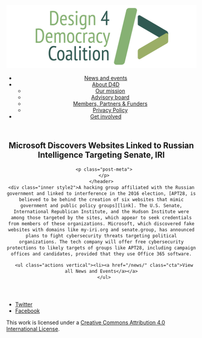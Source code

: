 <!DOCTYPE html>
<html lang="en_US"><head>
  <meta charset="utf-8">
  <meta http-equiv="X-UA-Compatible" content="IE=edge">
  <meta name="viewport" content="width=device-width, initial-scale=1">
  <link rel="apple-touch-icon" sizes="180x180" href="/assets/favicon/apple-touch-icon.png">
  <link rel="icon" type="image/png" sizes="32x32" href="/assets/favicon/favicon-32x32.png">
  <link rel="icon" type="image/png" sizes="16x16" href="/assets/favicon/favicon-16x16.png">
  <link rel="manifest" href="/site.webmanifest">
  <link rel="mask-icon" href="/assets/favicon/safari-pinned-tab.svg" color="#5bbad5">
  <meta name="msapplication-TileColor" content="#00aba9">
  <meta name="theme-color" content="#ffffff">

  
  <!-- Begin Jekyll SEO tag v2.4.0 -->
<title>Microsoft Discovers Websites Linked to Russian Intelligence Targeting Senate, IRI | D4D Coalition</title>
<meta name="generator" content="Jekyll v3.7.3" />
<meta property="og:title" content="Microsoft Discovers Websites Linked to Russian Intelligence Targeting Senate, IRI" />
<meta property="og:locale" content="en_US" />
<meta name="description" content="A hacking group affiliated with the Russian government and linked to interference in the 2016 election, APT28, is believed to be behind the creation of six websites that mimic government and public policy groups. The U.S. Senate, International Republican Institute, and the Hudson Institute were among those targeted by the sites, which appear to seek credentials from members of these organizations. Microsoft, which discovered fake websites with domains like my-iri.org and senate.group, has announced plans to fight cybersecurity threats targeting political organizations. The tech company will offer free cybersecurity protections to likely targets of groups like APT28, including campaign offices and candidates, provided that they use Office 365 software." />
<meta property="og:description" content="A hacking group affiliated with the Russian government and linked to interference in the 2016 election, APT28, is believed to be behind the creation of six websites that mimic government and public policy groups. The U.S. Senate, International Republican Institute, and the Hudson Institute were among those targeted by the sites, which appear to seek credentials from members of these organizations. Microsoft, which discovered fake websites with domains like my-iri.org and senate.group, has announced plans to fight cybersecurity threats targeting political organizations. The tech company will offer free cybersecurity protections to likely targets of groups like APT28, including campaign offices and candidates, provided that they use Office 365 software." />
<link rel="canonical" href="https://d4dcoalition.org/news/Microsoft-Discovers-Websites-Linked-to-Russian-Intelligence-Targeting-Senate-IRI.html" />
<meta property="og:url" content="https://d4dcoalition.org/news/Microsoft-Discovers-Websites-Linked-to-Russian-Intelligence-Targeting-Senate-IRI.html" />
<meta property="og:site_name" content="D4D Coalition" />
<meta property="og:type" content="article" />
<meta property="article:published_time" content="2018-08-21T00:00:00+01:00" />
<meta name="twitter:card" content="summary" />
<meta name="twitter:site" content="@design4dem" />
<meta name="google-site-verification" content="" />
<script type="application/ld+json">
{"description":"A hacking group affiliated with the Russian government and linked to interference in the 2016 election, APT28, is believed to be behind the creation of six websites that mimic government and public policy groups. The U.S. Senate, International Republican Institute, and the Hudson Institute were among those targeted by the sites, which appear to seek credentials from members of these organizations. Microsoft, which discovered fake websites with domains like my-iri.org and senate.group, has announced plans to fight cybersecurity threats targeting political organizations. The tech company will offer free cybersecurity protections to likely targets of groups like APT28, including campaign offices and candidates, provided that they use Office 365 software.","@type":"BlogPosting","url":"https://d4dcoalition.org/news/Microsoft-Discovers-Websites-Linked-to-Russian-Intelligence-Targeting-Senate-IRI.html","publisher":{"@type":"Organization","logo":{"@type":"ImageObject","url":"https://d4dcoalition.org/assets/img/logos/d4d-logo.png"}},"headline":"Microsoft Discovers Websites Linked to Russian Intelligence Targeting Senate, IRI","dateModified":"2018-08-21T00:00:00+01:00","datePublished":"2018-08-21T00:00:00+01:00","mainEntityOfPage":{"@type":"WebPage","@id":"https://d4dcoalition.org/news/Microsoft-Discovers-Websites-Linked-to-Russian-Intelligence-Targeting-Senate-IRI.html"},"@context":"http://schema.org"}</script>
<!-- End Jekyll SEO tag -->

  <link rel="stylesheet" href="/tarteaucitron/css/tarteaucitron.css">
  <link rel="stylesheet" href="/assets/main.css">

  <link type="application/atom+xml" rel="alternate" href="https://d4dcoalition.org/feed.xml" title="D4D Coalition" />

</head>
<body>
  <!-- Wrapper -->
  <div id="wrapper"><header class="" role="banner" id="header">
    <!-- Logo -->
    <div class="logo">
      <a class="site-title" rel="author" href="/"><img src="/assets/img/d4d-logo.png" alt="D4D Coalition" /></a>
    </div><!-- to do: figure out how to manage dropdown -->
      <!-- Nav -->
      <nav id="nav"><ul><li class="current">
            <a class="page-link" href="/news/">
              News and events
            </a></li><li class="">
            <a class="page-link icon fa-angle-down" href="/areas-focus/">
              About D4D
            </a><ul><li>
                  <a href="/areas-focus/#">
                    Our mission
                  </a>
              </li><li>
                  <a href="/advisory-board/#">
                    Advisory board
                  </a>
              </li><li>
                  <a href="/members-partners-funders/#">
                    Members, Partners &amp; Funders
                  </a>
              </li><li>
                  <a href="/privacy-policy.html#">
                    Privacy Policy
                  </a>
              </li></ul></li><li class="">
            <a class="page-link" href="/join-us/">
              Get involved
            </a></li></ul></nav></header>
<section class="main alt event" aria-label="Content">
    <header>
      <h2 class="post-title">Microsoft Discovers Websites Linked to Russian Intelligence Targeting Senate, IRI</h2>
      

      <p class="post-meta">
      </p>
    </header>
    <div class="inner style2">A hacking group affiliated with the Russian government and linked to interference in the 2016 election, [APT28, is believed to be behind the creation of six websites that mimic government and public policy groups][link]. The U.S. Senate, International Republican Institute, and the Hudson Institute were among those targeted by the sites, which appear to seek credentials from members of these organizations. Microsoft, which discovered fake websites with domains like my-iri.org and senate.group, has announced plans to fight cybersecurity threats targeting political organizations. The tech company will offer free cybersecurity protections to likely targets of groups like APT28, including campaign offices and candidates, provided that they use Office 365 software.

[link]: https://www.washingtonpost.com/business/economy/microsoft-says-it-has-found-a-russian-operation-targeting-us-political-institutions/2018/08/20/52273e14-a4d2-11e8-97ce-cc9042272f07_story.html?utm_term=.076536ddc393



      <ul class="actions vertical"><li><a href="/news/" class="cta">View all News and Events</a></a>
      </ul>
  </div>
</section>
<footer id="footer" class="accent3">
  <ul class="icons">
    <li><a href="https://twitter.com/design4dem" class="icon alt fa-twitter"><span class="label">Twitter</span></a></li>
    <li><a href="https://www.facebook.com/Design4Democracy" class="icon alt fa-facebook"><span class="label">Facebook</span></a></li>
    <!--li><a href="#" class="icon alt fa-instagram"><span class="label">Instagram</span></a></li>
    <li><a href="#" class="icon alt fa-github"><span class="label">GitHub</span></a></li>
    <li><a href="#" class="icon alt fa-phone"><span class="label">Phone</span></a></li>
    <li><a href="#" class="icon alt fa-envelope-o"><span class="label">Email</span></a></li-->
  </ul>
  <p class="copyright">This work is licensed under a <a rel="license" href="http://creativecommons.org/licenses/by/4.0/">Creative Commons Attribution 4.0 International License</a>.</p>
</footer>
</div><!-- /wrapper -->
  <!-- Scripts -->
    <script src="/assets/js/scripts.min.js"></script><script src="/tarteaucitron/tarteaucitron.js"></script>
    <script type="text/javascript">
    (function($) {
      $(document).ready(function(){
        tarteaucitron.init({
          "hashtag": "#tarteaucitron", /* Automatically open the panel with the hashtag */
          "highPrivacy": false, /* disabling the auto consent feature on navigation? */
          "orientation": "top", /* the big banner should be on 'top' or 'bottom'? */
          "adblocker": false, /* Display a message if an adblocker is detected */
          "showAlertSmall": true, /* show the small banner on bottom right? */
          "cookieslist": true, /* Display the list of cookies installed ? */
          "removeCredit": false, /* remove the credit link? */
          //"cookieDomain": ".example.com" /* Domain name on which the cookie for the subdomains will be placed */
        });
      });
    })(jQuery);
    </script><script type="text/javascript">
  tarteaucitron.user.analyticsUa = 'UA-120811815-1';
  tarteaucitron.user.analyticsMore = function () { /* add here your optionnal ga.push() */ };
  (tarteaucitron.job = tarteaucitron.job || []).push('analytics');
</script></body>

</html>
